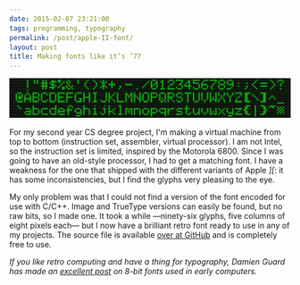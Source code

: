 ```yaml
---
date: 2015-02-07 23:21:00
tags: programming, typography
permalink: /post/apple-II-font/
layout: post
title: Making fonts like it’s ’77
---
```


![Apple II font](/static/media/2015/02/appleiifont.png)

For my second year CS degree project, I'm making a virtual machine from top to bottom (instruction set, assembler, virtual processor). I am not Intel, so the instruction set is limited, inspired by the Motorola 6800. Since I was going to have an old-style processor, I had to get a matching font. I have a weakness for the one that shipped with the different variants of Apple _][_: it has some inconsistencies, but I find the glyphs very pleasing to the eye.

My only problem was that I could not find a version of the font encoded for use with C/C++. Image and TrueType versions can easily be found, but no raw bits, so I made one. It took a while —ninety-six glyphs, five columns of eight pixels each— but I now have a brilliant retro font ready to use in any of my projects. The source file is available [over at GitHub](https://github.com/amyinorbit/Apple-Bitmap-Font) and is completely free to use.

_If you like retro computing and have a thing for typography, Damien Guard has made an [excellent post](http://damieng.com/blog/2011/02/20/typography-in-8-bits-system-fonts) on 8-bit fonts used in early computers._
